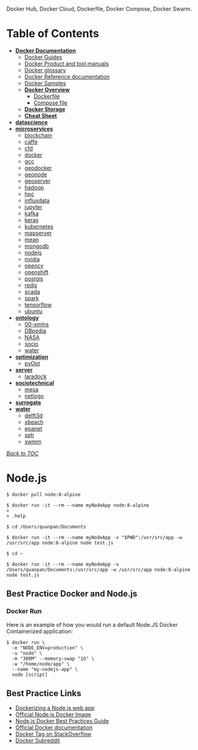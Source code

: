 Docker Hub, Docker Cloud, Dockerfile, Docker Compose, Docker Swarm.

# Table of Contents

- [**Docker Documentation**](https://docs.docker.com)
  - [Docker Guides](https://docs.docker.com)
  - [Docker Product and tool manuals](https://docs.docker.com/manuals/)
  - [Docker glossary](https://docs.docker.com/glossary/)
  - [Docker Reference documentation](https://docs.docker.com/reference/)
  - [Docker Samples](https://docs.docker.com/samples/)
  - [**Docker Overview**](DOCKER-OVERVIEW.md)
    - [Dockerfile](DOCKER-DOCKERFILE.md)
    - [Compose file](DOCKER-COMPOSE.md)
  - [**Docker Storage**](DOCKER-STORAGE.md)
  - [**Cheat Sheet**](DOCKER-CHEAT_SHEET.md)
- [**datascience**](./datascience)
- [**microservices**](./microservices)
  - [blockchain](./microservices/blockchain)
  - [caffe](./microservices/caffe)
  - [cfd](./microservices/cfd)
  - [docker](./microservices/docker)
  - [gcc](./microservices/gcc)
  - [geodocker](./microservices/geodocker)
  - [geonode](./microservices/geonode)
  - [geoserver](./microservices/geoserver)
  - [hadoop](./microservices/hadoop)
  - [hpc](./microservices/hpc)
  - [influxdata](./microservices/influxdata)
  - [jupyter](./microservices/jupyter)
  - [kafka](./microservices/kafka)
  - [keras](./microservices/keras)
  - [kubernetes](./microservices/kubernetes)
  - [mapserver](./microservices/mapserver)
  - [mean](./microservices/mean)
  - [mongodb](./microservices/mongodb)
  - [nodejs](./microservices/nodejs)
  - [nvidia](./microservices/nvidia)
  - [opencv](./microservices/opencv)
  - [openshift](./microservices/openshift)
  - [postgis](./microservices/postgis)
  - [redis](./microservices/redis)
  - [scada](./microservices/scada)
  - [spark](./microservices/spark)
  - [tensorflow](./microservices/tensorflow)
  - [ubuntu](./microservices/ubuntu)
- [**ontology**](./ontology)
  - [00-xmlns](./ontology/00-xmlns)
  - [DBpedia](./ontology/DBpedia)
  - [NASA](./ontology/NASA)
  - [socio](./ontology/socio)
  - [water](./ontology/water)
- [**optimization**](./optimization)
  - [pyOpt](./optimization/pyOpt)
- [**server**](./server)
  - [laradock](./server/laradock)
- [**sociotechnical**](./sociotechnical)
  - [mesa](./sociotechnical/mesa)
  - [netlogo](./sociotechnical/netlogo)
- [**surrogate**](./surrogate)
- [**water**](./water)
  - [delft3d](./water/delft3d)
  - [xbeach](./water/xbeach)
  - [epanet](./water/epanet)
  - [sph](./water/sph)
  - [swmm](./water/swmm)

[_Back to TOC_](#table-of-contents)

# Node.js

```
$ docker pull node:8-alpine

$ docker run -it --rm --name myNodeApp node:8-alpine
>
> .help
```

```
$ cd /Users/quanpan/Documents

$ docker run -it --rm --name myNodeApp -v "$PWD":/usr/src/app -w /usr/src/app node:8-alpine node test.js
```

```
$ cd ~

$ docker run -it --rm --name myNodeApp -v /Users/quanpan/Documents:/usr/src/app -w /usr/src/app node:8-alpine node test.js
```

## Best Practice Docker and Node.js

### Docker Run

Here is an example of how you would run a default Node.JS Docker Containerized application:

```
$ docker run \
  -e "NODE_ENV=production" \
  -u "node" \
  -m "300M" --memory-swap "1G" \
  -w "/home/node/app" \
  --name "my-nodejs-app" \
  node [script]
```

## Best Practice Links

* [Dockerizing a Node.js web app](https://nodejs.org/en/docs/guides/nodejs-docker-webapp/)
* [Official Node.js Docker Image](https://registry.hub.docker.com/_/node/)
* [Node.js Docker Best Practices Guide](https://github.com/nodejs/docker-node/blob/master/docs/BestPractices.md)
* [Official Docker documentation](https://docs.docker.com/)
* [Docker Tag on StackOverflow](https://stackoverflow.com/questions/tagged/docker)
* [Docker Subreddit](https://reddit.com/r/docker)
